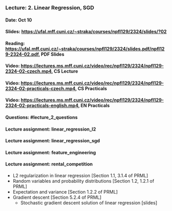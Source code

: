 ### Lecture: 2. Linear Regression, SGD
#### Date: Oct 10
#### Slides: https://ufal.mff.cuni.cz/~straka/courses/npfl129/2324/slides/?02
#### Reading: https://ufal.mff.cuni.cz/~straka/courses/npfl129/2324/slides.pdf/npfl129-2324-02.pdf, PDF Slides
#### Video: https://lectures.ms.mff.cuni.cz/video/rec/npfl129/2324/npfl129-2324-02-czech.mp4, CS Lecture
#### Video: https://lectures.ms.mff.cuni.cz/video/rec/npfl129/2324/npfl129-2324-02-practicals-czech.mp4, CS Practicals
#### Video: https://lectures.ms.mff.cuni.cz/video/rec/npfl129/2324/npfl129-2324-02-practicals-english.mp4, EN Practicals
#### Questions: #lecture_2_questions
#### Lecture assignment: linear_regression_l2
#### Lecture assignment: linear_regression_sgd
#### Lecture assignment: feature_engineering
#### Lecture assignment: rental_competition

- L2 regularization in linear regression [Section 1.1, 3.1.4 of PRML]
- Random variables and probability distributions [Section 1.2, 1.2.1 of PRML]
- Expectation and variance [Section 1.2.2 of PRML]
- Gradient descent [Section 5.2.4 of PRML]
  - Stochastic gradient descent solution of linear regression [slides]
